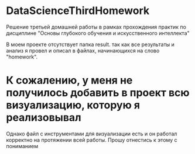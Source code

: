 # DataScienceThirdHomework
Решение третьей домашней работы в рамках прохождения практик по дисциплине "Основы глубокого обучения и искусственного интеллекта"

В моем проекте отсутствует папка result. так как все результаты и анализ я провел и описал в файлах, начинающихся на слово "homework".

# К сожалению, у меня не получилось добавить в проект всю визуализацию, которую я реализовывал
Однако файл с инструментами для визуализации есть и он работал корректно на протяжении всей работы. Прошу отнестись к этому с пониманием
